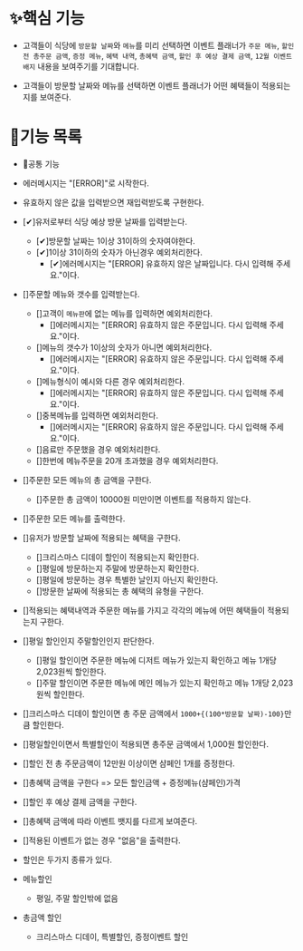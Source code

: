 # ✨핵심 기능

- 고객들이 식당에 `방문할 날짜`와 `메뉴`를 미리 선택하면 이벤트 플래너가 `주문 메뉴`, `할인 전 총주문 금액`, `증정 메뉴`, `혜택 내역`, `총혜택 금액`, `할인 후 예상 결제 금액`, `12월 이벤트 배지` 내용을 보여주기를 기대합니다.

- 고객들이 방문할 날짜와 메뉴를 선택하면 이벤트 플래너가 어떤 혜택들이 적용되는지를 보여준다.

# 🚀기능 목록

- 📌공통 기능
- 에러메시지는 "[ERROR]"로 시작한다.
- 유효하지 않은 값을 입력받으면 재입력받도록 구현한다.

- [✔]유저로부터 식당 예상 방문 날짜를 입력받는다.

  - [✔]방문할 날짜는 1이상 31이하의 숫자여야한다.
  - [✔]1이상 31이하의 숫자가 아닌경우 예외처리한다.
    - [✔]에러메시지는 "[ERROR] 유효하지 않은 날짜입니다. 다시 입력해 주세요."이다.

- []주문할 메뉴와 갯수를 입력받는다.

  - []고객이 `메뉴판`에 없는 메뉴를 입력하면 예외처리한다.
    - []에러메시지는 "[ERROR] 유효하지 않은 주문입니다. 다시 입력해 주세요."이다.
  - []메뉴의 갯수가 1이상의 숫자가 아니면 예외처리한다.
    - []에러메시지는 "[ERROR] 유효하지 않은 주문입니다. 다시 입력해 주세요."이다.
  - []메뉴형식이 예시와 다른 경우 예외처리한다.
    - []에러메시지는 "[ERROR] 유효하지 않은 주문입니다. 다시 입력해 주세요."이다.
  - []중복메뉴를 입력하면 예외처리한다.
    - []에러메시지는 "[ERROR] 유효하지 않은 주문입니다. 다시 입력해 주세요."이다.
  - []음료만 주문했을 경우 예외처리한다.
  - []한번에 메뉴주문을 20개 초과했을 경우 예외처리한다.

- []주문한 모든 메뉴의 총 금액을 구한다.
  - []주문한 총 금액이 10000원 미만이면 이벤트를 적용하지 않는다.
- []주문한 모든 메뉴를 출력한다.

- []유저가 방문할 날짜에 적용되는 혜택을 구한다.

  - []크리스마스 디데이 할인이 적용되는지 확인한다.
  - []평일에 방문하는지 주말에 방문하는지 확인한다.
  - []평일에 방문하는 경우 특별한 날인지 아닌지 확인한다.
  - []방문한 날짜에 적용되는 총 혜택의 유형을 구한다.

- []적용되는 혜택내역과 주문한 메뉴를 가지고 각각의 메뉴에 어떤 혜택들이 적용되는지 구한다.
- []평일 할인인지 주말할인인지 판단한다.
  - []평일 할인이면 주문한 메뉴에 디저트 메뉴가 있는지 확인하고 메뉴 1개당 2,023원씩 할인한다.
  - []주말 할인이면 주문한 메뉴에 메인 메뉴가 있는지 확인하고 메뉴 1개당 2,023원씩 할인한다.
- []크리스마스 디데이 할인이면 총 주문 금액에서 `1000+{(100*방문할 날짜)-100}`만큼 할인한다.
- []평일할인이면서 특별할인이 적용되면 총주문 금액에서 1,000원 할인한다.
- []할인 전 총 주문금액이 12만원 이상이면 샴페인 1개를 증정한다.
- []총혜택 금액을 구한다 => 모든 할인금액 + 증정메뉴(샴페인)가격
- []할인 후 예상 결제 금액을 구한다.
- []총혜택 금액에 따라 이벤트 뱃지를 다르게 보여준다.
- []적용된 이벤트가 없는 경우 "없음"을 출력한다.

- 할인은 두가지 종류가 있다.
- 메뉴할인
  - 평일, 주말 할인밖에 없음
- 총금액 할인
  - 크리스마스 디데이, 특별할인, 증정이벤트 할인
